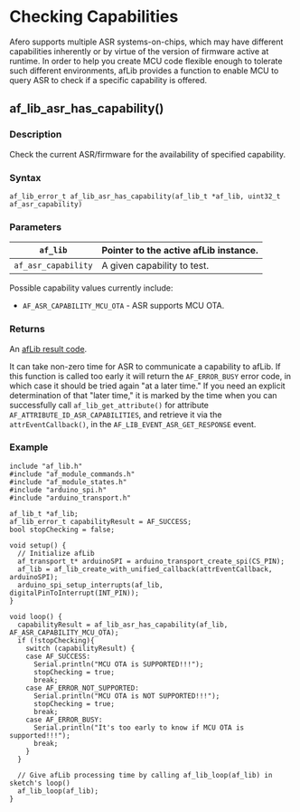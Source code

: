 # Checking Capabilities

Afero supports multiple ASR systems-on-chips, which may have different capabilities inherently or by virtue of the version of firmware active at runtime. In order to help you create MCU code flexible enough to tolerate such different environments, afLib provides a function to enable MCU to query ASR to check if a specific capability is offered.

## af_lib_asr_has_capability()

### Description

Check the current ASR/firmware for the availability of specified capability.

### Syntax

```
af_lib_error_t af_lib_asr_has_capability(af_lib_t *af_lib, uint32_t af_asr_capability)
```

### Parameters

| `af_lib`            | Pointer to the active afLib instance. |
| ------------------- | ------------------------------------- |
| `af_asr_capability` | A given capability to test.           |

Possible capability values currently include:

- `AF_ASR_CAPABILITY_MCU_OTA` - ASR supports MCU OTA.

### Returns

An [afLib result code](https://afero-devdocs.readthedocs.io/en/latest/afLibErrors).

It can take non-zero time for ASR to communicate a capability to afLib. If this function is called too early it will return the `AF_ERROR_BUSY` error code, in which case it should be tried again "at a later time."
If you need an explicit determination of that "later time," it is marked by the time when you can successfully call `af_lib_get_attribute()` for attribute `AF_ATTRIBUTE_ID_ASR_CAPABILITIES`, and retrieve it via the `attrEventCallback()`, in the `AF_LIB_EVENT_ASR_GET_RESPONSE` event.



### Example



```
include "af_lib.h"
#include "af_module_commands.h"
#include "af_module_states.h"
#include "arduino_spi.h"
#include "arduino_transport.h"

af_lib_t *af_lib;
af_lib_error_t capabilityResult = AF_SUCCESS;
bool stopChecking = false;

void setup() {
  // Initialize afLib
  af_transport_t* arduinoSPI = arduino_transport_create_spi(CS_PIN);
  af_lib = af_lib_create_with_unified_callback(attrEventCallback, arduinoSPI);
  arduino_spi_setup_interrupts(af_lib, digitalPinToInterrupt(INT_PIN));
}

void loop() {
  capabilityResult = af_lib_asr_has_capability(af_lib, AF_ASR_CAPABILITY_MCU_OTA);
  if (!stopChecking){
    switch (capabilityResult) {
    case AF_SUCCESS:
      Serial.println("MCU OTA is SUPPORTED!!!");
      stopChecking = true;
      break;
    case AF_ERROR_NOT_SUPPORTED:
      Serial.println("MCU OTA is NOT SUPPORTED!!!");
      stopChecking = true;
      break;
    case AF_ERROR_BUSY:
      Serial.println("It's too early to know if MCU OTA is supported!!!");
      break;
    }
  }

  // Give afLib processing time by calling af_lib_loop(af_lib) in sketch's loop()
  af_lib_loop(af_lib);
}
```
